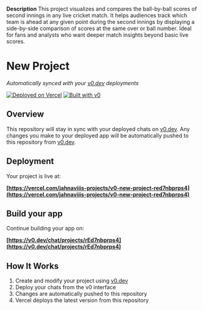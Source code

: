 **Description**
This project visualizes and compares the ball-by-ball scores of second innings in any live cricket match. It helps audiences track which team is ahead at any given point during the second innings by displaying a side-by-side comparison of scores at the same over or ball number. Ideal for fans and analysts who want deeper match insights beyond basic live scores.

# New Project

*Automatically synced with your [v0.dev](https://v0.dev) deployments*

[![Deployed on Vercel](https://img.shields.io/badge/Deployed%20on-Vercel-black?style=for-the-badge&logo=vercel)](https://vercel.com/jahnaviiis-projects/v0-new-project-red7nbprps4)
[![Built with v0](https://img.shields.io/badge/Built%20with-v0.dev-black?style=for-the-badge)](https://v0.dev/chat/projects/rEd7nbprps4)

## Overview

This repository will stay in sync with your deployed chats on [v0.dev](https://v0.dev).
Any changes you make to your deployed app will be automatically pushed to this repository from [v0.dev](https://v0.dev).

## Deployment

Your project is live at:

**[https://vercel.com/jahnaviiis-projects/v0-new-project-red7nbprps4](https://vercel.com/jahnaviiis-projects/v0-new-project-red7nbprps4)**

## Build your app

Continue building your app on:

**[https://v0.dev/chat/projects/rEd7nbprps4](https://v0.dev/chat/projects/rEd7nbprps4)**

## How It Works

1. Create and modify your project using [v0.dev](https://v0.dev)
2. Deploy your chats from the v0 interface
3. Changes are automatically pushed to this repository
4. Vercel deploys the latest version from this repository
